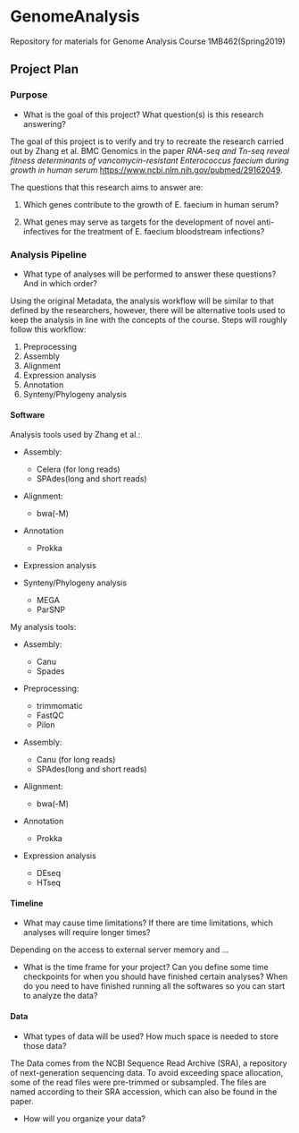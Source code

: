 # GenomeAnalysis
Repository for materials for Genome Analysis Course 1MB462(Spring2019)

## Project Plan

### Purpose
* What is the goal of this project? What question(s) is this research answering?

The goal of this project is to verify and try to recreate the research carried out by Zhang et al. BMC Genomics in the paper *RNA-seq and Tn-seq reveal fitness determinants of vancomycin-resistant Enterococcus faecium during growth in human serum* https://www.ncbi.nlm.nih.gov/pubmed/29162049.

The questions that this research aims to answer are:
1. Which genes contribute to the growth of E. faecium in human serum?

2. What genes may serve as targets for the development of novel anti-infectives for the treatment of E. faecium bloodstream infections?

### Analysis Pipeline

* What type of analyses will be performed to answer these questions? And in which order? 

Using the original Metadata, the analysis workflow will be similar to that defined by the researchers, however, there will be alternative tools used to keep the analysis in line with the concepts of the course. Steps will roughly follow this workflow:

1. Preprocessing 
2. Assembly
3. Alignment
4. Expression analysis 
5. Annotation
6. Synteny/Phylogeny analysis

#### Software

Analysis tools used by Zhang et al.:

* Assembly:
  * Celera (for long reads)
  * SPAdes(long and short reads)
  
* Alignment:
  * bwa(-M)

* Annotation  
  * Prokka
  
* Expression analysis

* Synteny/Phylogeny analysis
  * MEGA
  * ParSNP

My analysis tools:

 * Assembly:
   * Canu
   * Spades

 * Preprocessing:
   * trimmomatic
   * FastQC
   * Pilon
  
 * Assembly:
   * Canu (for long reads)
   * SPAdes(long and short reads)
  
 * Alignment:
   * bwa(-M)

 * Annotation  
   * Prokka
  
 * Expression analysis
   * DEseq
   * HTseq

#### Timeline

* What may cause time limitations? If there are time limitations, which analyses will require longer times?

Depending on the access to external server memory and ...

* What is the time frame for your project? Can you define some time checkpoints for when you should have finished certain analyses? When do you need to have finished running all the softwares so you can start to analyze the data?

#### Data 
* What types of data will be used? How much space is needed to store those data? 

The Data comes from the NCBI Sequence Read Archive (SRA), a repository of next-generation sequencing data. To avoid exceeding space allocation, some of the read files were pre-trimmed or subsampled. The files are named according to their SRA accession, which can also be found in the paper. 

* How will you organize your data? 

